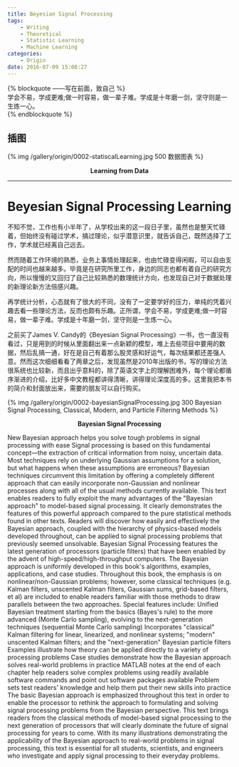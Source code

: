 ```yaml
---
title: Beyesian Signal Processing
tags: 
	- Writing 
	- Theoretical
	- Statistic Learning
	- Machine Learning
categories: 
	- Origin
date: 2016-07-09 15:08:27
---
```


{% blockquote ——写在前面，致自己 %}  
学会不易，学成更难;做一时容易，做一辈子难。学成是十年磨一剑，坚守则是一生炼一心。  
{% endblockquote %} 

<!-- more -->

## 插图

{% img /gallery/origin/0002-statiscalLearning.jpg 500 数据图表 %}
<p align="center"><b>Learning from Data</b></p>

-----

# Beyesian Signal Processing Learning

不知不觉，工作也有小半年了，从学校出来的这一段日子里，虽然也是整天忙碌着，但始终没有碰过学术，搞过理论，似乎潜意识里，就告诉自己，既然选择了工作，学术就已经离自己远去。

然而随着工作环境的熟悉，业务上事情处理起来，也由忙碌变得闲暇，可以自由支配的时间也越来越多。毕竟是在研究所里工作，身边的同志也都有着自己的研究方向，所以慢慢的又回归了自己比较熟悉的数理统计方向，也发现自己对于数据处理的新理论新方法倍感兴趣。

再学统计分析，心态就有了很大的不同，没有了一定要学好的压力，单纯的凭着兴趣去看一些理论方法，反而也颇有乐趣。正所谓，学会不易，学成更难;做一时容易，做一辈子难。学成是十年磨一剑，坚守则是一生炼一心。 

之前买了James V. Candy的《Beyesian Signal Processing》一书，也一直没有看过，只是用到的时候从里面翻出来一点新颖的模型，堆上去些项目中要用的数据，然后乱搞一通，好在是自己有着那么股灵感和好运气，每次结果都还差强人意。然而这次细细看看了两章之后，发现虽然是2010年出版的书，写的理论方法很系统也比较新，而且出乎意料的，除了英语文字上的理解困难外，每个理论都循序渐进的介绍，比好多中文教程都讲得清晰，讲得理论深度高的多。这里我把本书的简介和封面放出来，需要的朋友可以自行购买。

{% img /gallery/origin/0002-bayesianSignalProcessing.jpg 300 Bayesian Signal Processing, Classical, Modern, and Particle Filtering Methods %}
<p align="center"><b>Bayesian Signal Processing</b></p>

New Bayesian approach helps you solve tough problems in signal processing with ease Signal processing is based on this fundamental concept—the extraction of critical information from noisy, uncertain data. Most techniques rely on underlying Gaussian assumptions for a solution, but what happens when these assumptions are erroneous? Bayesian techniques circumvent this limitation by offering a completely different approach that can easily incorporate non-Gaussian and nonlinear processes along with all of the usual methods currently available. This text enables readers to fully exploit the many advantages of the "Bayesian approach" to model-based signal processing. It clearly demonstrates the features of this powerful approach compared to the pure statistical methods found in other texts. Readers will discover how easily and effectively the Bayesian approach, coupled with the hierarchy of physics-based models developed throughout, can be applied to signal processing problems that previously seemed unsolvable. Bayesian Signal Processing features the latest generation of processors (particle filters) that have been enabled by the advent of high-speed/high-throughput computers. The Bayesian approach is uniformly developed in this book's algorithms, examples, applications, and case studies. Throughout this book, the emphasis is on nonlinear/non-Gaussian problems; however, some classical techniques (e.g. Kalman filters, unscented Kalman filters, Gaussian sums, grid-based filters, et al) are included to enable readers familiar with those methods to draw parallels between the two approaches. Special features include: Unified Bayesian treatment starting from the basics (Bayes's rule) to the more advanced (Monte Carlo sampling), evolving to the next-generation techniques (sequential Monte Carlo sampling) Incorporates "classical" Kalman filtering for linear, linearized, and nonlinear systems; "modern" unscented Kalman filters; and the "next-generation" Bayesian particle filters Examples illustrate how theory can be applied directly to a variety of processing problems Case studies demonstrate how the Bayesian approach solves real-world problems in practice MATLAB notes at the end of each chapter help readers solve complex problems using readily available software commands and point out software packages available Problem sets test readers' knowledge and help them put their new skills into practice The basic Bayesian approach is emphasized throughout this text in order to enable the processor to rethink the approach to formulating and solving signal processing problems from the Bayesian perspective. This text brings readers from the classical methods of model-based signal processing to the next generation of processors that will clearly dominate the future of signal processing for years to come. With its many illustrations demonstrating the applicability of the Bayesian approach to real-world problems in signal processing, this text is essential for all students, scientists, and engineers who investigate and apply signal processing to their everyday problems.



